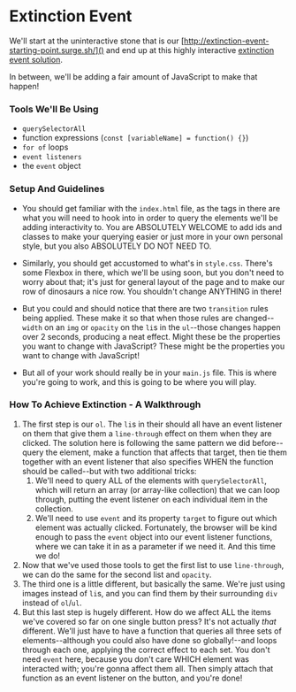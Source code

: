 # Extinction Event

We'll start at the uninteractive stone that is our [http://extinction-event-starting-point.surge.sh/]() and end up at this highly interactive [extinction event solution](http://extinction-event-solution.surge.sh/).

In between, we'll be adding a fair amount of JavaScript to make that happen!


### Tools We'll Be Using

* `querySelectorAll`
* function expressions (`const [variableName] = function() {}`)
* `for of` loops
* `event listeners`
* the `event` object


### Setup And Guidelines

* You should get familiar with the `index.html` file, as the tags in there are what you will need to hook into in order to query the elements we'll be adding interactivity to. You are ABSOLUTELY WELCOME to add ids and classes to make your querying easier or just more in your own personal style, but you also ABSOLUTELY DO NOT NEED TO.

* Similarly, you should get accustomed to what's in `style.css`. There's some Flexbox in there, which we'll be using soon, but you don't need to worry about that; it's just for general layout of the page and to make our row of dinosaurs a nice row. You shouldn't change ANYTHING in there!

* But you could and should notice that there are two `transition` rules being applied. These make it so that when those rules are changed--`width` on an `img` or `opacity` on the `li`s in the `ul`--those changes happen over 2 seconds, producing a neat effect. Might these be the properties you want to change with JavaScript? These might be the properties you want to change with JavaScript!

* But all of your work should really be in your `main.js` file. This is where you're going to work, and this is going to be where you will play.


### How To Achieve Extinction - A Walkthrough

1. The first step is our `ol`. The `li`s in their should all have an event listener on them that give them a `line-through` effect on them when they are clicked. The solution here is following the same pattern we did before--query the element, make a function that affects that target, then tie them together with an event listener that also specifies WHEN the function should be called--but with two additional tricks:
    1. We'll need to query ALL of the elements with `querySelectorAll`, which will return an array (or array-like collection) that we can loop through, putting the event listener on each individual item in the collection.
    2. We'll need to use `event` and its property `target` to figure out which element was actually clicked. Fortunately, the browser will be kind enough to pass the `event` object into our event listener functions, where we can take it in as a parameter if we need it. And this time we do!
2. Now that we've used those tools to get the first list to use `line-through`, we can do the same for the second list and `opacity`.
3. The third one is a little different, but basically the same. We're just using images instead of `li`s, and you can find them by their surrounding `div` instead of `ol`/`ul`.
4. But this last step is hugely different. How do we affect ALL the items we've covered so far on one single button press? It's not actually _that_ different. We'll just have to have a function that queries all three sets of elements--although you could also have done so globally!--and loops through each one, applying the correct effect to each set. You don't need `event` here, because you don't care WHICH element was interacted with; you're gonna affect them all. Then simply attach that function as an event listener on the button, and you're done!
